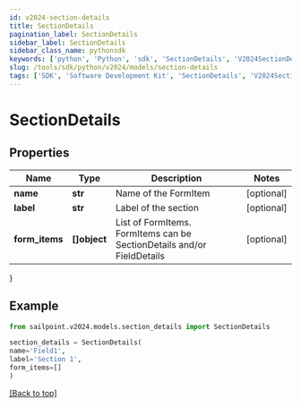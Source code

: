 ```yaml
---
id: v2024-section-details
title: SectionDetails
pagination_label: SectionDetails
sidebar_label: SectionDetails
sidebar_class_name: pythonsdk
keywords: ['python', 'Python', 'sdk', 'SectionDetails', 'V2024SectionDetails'] 
slug: /tools/sdk/python/v2024/models/section-details
tags: ['SDK', 'Software Development Kit', 'SectionDetails', 'V2024SectionDetails']
---
```


# SectionDetails


## Properties

Name | Type | Description | Notes
------------ | ------------- | ------------- | -------------
**name** | **str** | Name of the FormItem | [optional] 
**label** | **str** | Label of the section | [optional] 
**form_items** | **[]object** | List of FormItems. FormItems can be SectionDetails and/or FieldDetails | [optional] 
}

## Example

```python
from sailpoint.v2024.models.section_details import SectionDetails

section_details = SectionDetails(
name='Field1',
label='Section 1',
form_items=[]
)

```
[[Back to top]](#) 

